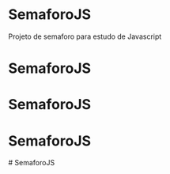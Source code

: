 # SemaforoJS

Projeto de semaforo para estudo de Javascript
# SemaforoJS
# SemaforoJS
# SemaforoJS
#   S e m a f o r o J S  
 